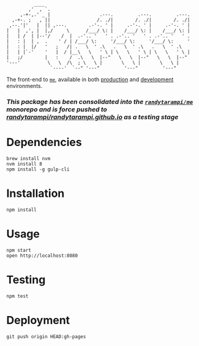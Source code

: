 ```
          ____                                                      
        ,'  , `.                                                    
     ,-+-,.' _ |                  .---.         .---.         .---. 
  ,-+-. ;   , ||                 /. ./|        /. ./|        /. ./| 
 ,--.'|'   |  || ,---.        .-'-. ' |     .-'-. ' |     .-'-. ' | 
|   |  ,', |  |,/     \      /___/ \: |    /___/ \: |    /___/ \: | 
|   | /  | |--'/    /  |  .-'.. '   ' . .-'.. '   ' . .-'.. '   ' . 
|   : |  | ,  .    ' / | /___/ \:     '/___/ \:     '/___/ \:     ' 
|   : |  |/   '   ;   /| .   \  ' .\   .   \  ' .\   .   \  ' .\    
|   | |`-'    '   |  / |__\   \   ' \ | \   \   ' \ | \   \   ' \ | 
|   ;/        |   :    /  .\   \  |--"   \   \  |--"   \   \  |--"  
'---'          \   \  /\  ; \   \ |       \   \ |       \   \ |     
                `----'  `--" '---"         '---"         '---"      
```

The front-end to [`me`](../../), available in both [production](https://www.randytarampi.ca) and [development](http://dev.randytarampi.ca) environments.

### *This package has been consolidated into the [`randytarampi/me`](https://github.com/randytarampi/me/tree/master/packages/www) monorepo and is force pushed to [randytarampi/randytarampi.github.io](https://github.com/randytarampi/randytarampi.github.io) as a testing stage*

# Dependencies

```
brew install nvm
nvm install 8
npm install -g gulp-cli
```

# Installation

```
npm install
```

# Usage

```
npm start
open http://localhost:8080
```

# Testing

```
npm test
```

# Deployment

```
git push origin HEAD:gh-pages
```
